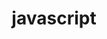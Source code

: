 ---
title: "javascript"
layout: category
permalink: /categories/javascript
author_profile: true
taxonomy: javascript
sidebar:
    nav: "categories"
---